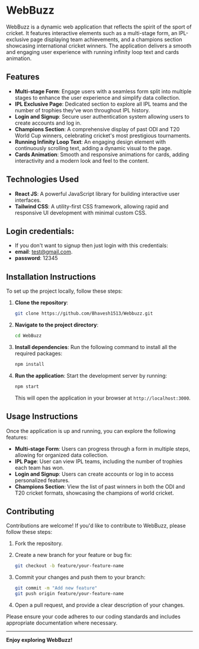 # WebBuzz

WebBuzz is a dynamic web application that reflects the spirit of the sport of cricket. It features interactive elements such as a multi-stage form, an IPL-exclusive page displaying team achievements, and a champions section showcasing international cricket winners. The application delivers a smooth and engaging user experience with running infinity loop text and cards animation.

## Features

- **Multi-stage Form**: Engage users with a seamless form split into multiple stages to enhance the user experience and simplify data collection.
- **IPL Exclusive Page**: Dedicated section to explore all IPL teams and the number of trophies they've won throughout IPL history.
- **Login and Signup**: Secure user authentication system allowing users to create accounts and log in.
- **Champions Section**: A comprehensive display of past ODI and T20 World Cup winners, celebrating cricket's most prestigious tournaments.
- **Running Infinity Loop Text**: An engaging design element with continuously scrolling text, adding a dynamic visual to the page.
- **Cards Animation**: Smooth and responsive animations for cards, adding interactivity and a modern look and feel to the content.

## Technologies Used

- **React JS**: A powerful JavaScript library for building interactive user interfaces.
- **Tailwind CSS**: A utility-first CSS framework, allowing rapid and responsive UI development with minimal custom CSS.

## Login credentials:
- If you don't want to signup then just login with this credentials:
- **email**: test@gmail.com.
- **password**: 12345

## Installation Instructions

To set up the project locally, follow these steps:

1. **Clone the repository**:

    ```bash
    git clone https://github.com/Bhavesh1513/Webbuzz.git
    ```

2. **Navigate to the project directory**:

    ```bash
    cd WebBuzz
    ```

3. **Install dependencies**: Run the following command to install all the required packages:

    ```bash
    npm install
    ```

4. **Run the application**: Start the development server by running:

    ```bash
    npm start
    ```

    This will open the application in your browser at `http://localhost:3000`.

## Usage Instructions

Once the application is up and running, you can explore the following features:

- **Multi-stage Form**: Users can progress through a form in multiple steps, allowing for organized data collection.
- **IPL Page**: User can view IPL teams, including the number of trophies each team has won.
- **Login and Signup**: Users can create accounts or log in to access personalized features.
- **Champions Section**: View the list of past winners in both the ODI and T20 cricket formats, showcasing the champions of world cricket.

## Contributing

Contributions are welcome! If you'd like to contribute to WebBuzz, please follow these steps:

1. Fork the repository.
2. Create a new branch for your feature or bug fix:

    ```bash
    git checkout -b feature/your-feature-name
    ```

3. Commit your changes and push them to your branch:

    ```bash
    git commit -m "Add new feature"
    git push origin feature/your-feature-name
    ```

4. Open a pull request, and provide a clear description of your changes.

Please ensure your code adheres to our coding standards and includes appropriate documentation where necessary.

---

**Enjoy exploring WebBuzz!**
